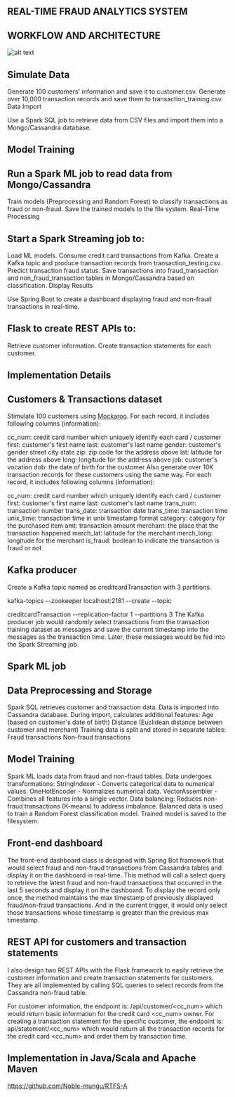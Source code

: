 ## REAL-TIME FRAUD ANALYTICS SYSTEM

## WORKFLOW AND ARCHITECTURE

![alt text](file:///C:/Users/HomePC/Downloads/Screenshot%202024-05-22%20190000.png)



## Simulate Data

Generate 100 customers' information and save it to customer.csv.
Generate over 10,000 transaction records and save them to transaction_training.csv.
Data Import

Use a Spark SQL job to retrieve data from CSV files and import them into a Mongo/Cassandra database.

## Model Training

## Run a Spark ML job to read data from Mongo/Cassandra
Train models (Preprocessing and Random Forest) to classify transactions as fraud or non-fraud.
Save the trained models to the file system.
Real-Time Processing

## Start a Spark Streaming job to:
Load ML models.
Consume credit card transactions from Kafka.
Create a Kafka topic and produce transaction records from transaction_testing.csv.
Predict transaction fraud status.
Save transactions into fraud_transaction and non_fraud_transaction tables in Mongo/Cassandra based on classification.
Display Results

Use Spring Boot to create a dashboard displaying fraud and non-fraud transactions in real-time.

## Flask to create REST APIs to:
Retrieve customer information.
Create transaction statements for each customer.

## Implementation Details
## Customers & Transactions dataset
Stimulate 100 customers using [Mockaroo](https://www.mockaroo.com/). For each record, it includes following columns (information):

cc_num: credit card number which uniquely identify each card / customer
first: customer's first name
last: customer's last name
gender: customer's gender
street
city
state
zip: zip code for the address above
lat: latitude for the address above
long: longitude for the address above
job: customer's vocation
dob: the date of birth for the customer
Also generate over 10K transaction records for these customers using the same way. For each record, it includes following columns (information):

cc_num: credit card number which uniquely identify each card / customer
first: customer's first name
last: customer's last name
trans_num: transaction number
trans_date: transaction date
trans_time: transaction time
unix_time: transaction time in unix timestamp format
category: category for the purchased item
amt: transaction amount
merchant: the place that the transaction happened
merch_lat: latitude for the merchant
merch_long: longitude for the merchant
is_fraud: boolean to indicate the transaction is fraud or not


## Kafka producer
Create a Kafka topic named as creditcardTransaction with 3 partitions.

kafka-topics --zookeeper localhost:2181 --create --topic 

creditcardTransaction  --replication-factor 1 --partitions 3
The Kafka producer job would randomly select transactions from the transaction training dataset as messages and save the current timestamp into the messages as the transaction time. Later, these messages would be fed into the Spark Streaming job.
## Spark ML job
## Data Preprocessing and Storage

Spark SQL retrieves customer and transaction data.
Data is imported into Cassandra database.
During import, calculates additional features:
Age (based on customer's date of birth)
Distance (Euclidean distance between customer and merchant)
Training data is split and stored in separate tables:
Fraud transactions
Non-fraud transactions

## Model Training

Spark ML loads data from fraud and non-fraud tables.
Data undergoes transformations:
StringIndexer - Converts categorical data to numerical values.
OneHotEncoder - Normalizes numerical data.
VectorAssembler - Combines all features into a single vector.
Data balancing: Reduces non-fraud transactions (K-means) to address imbalance.
Balanced data is used to train a Random Forest classification model.
Trained model is saved to the filesystem.





## Front-end dashboard
The front-end dashboard class is designed with Spring Bot framework that would select fraud and non-fraud transactions from Cassandra tables and display it on the dashboard in real-time. This method will call a select query to retrieve the latest fraud and non-fraud transactions that occurred in the last 5 seconds and display it on the dashboard. To display the record only once, the method maintains the max timestamp of previously displayed fraud/non-fraud transactions. And in the current trigger, it would only select those transactions whose timestamp is greater than the previous max timestamp.

## REST API for customers and transaction statements
I also design two REST APIs with the Flask framework to easily retrieve the customer information and create transaction statements for customers. They are all implemented by calling SQL queries to select records from the Cassandra non-fraud table.

For customer information, the endpoint is: /api/customer/<cc_num> which would return basic information for the credit card <cc_num> owner.
For creating a transaction statement for the specific customer, the endpoint is: api/statement/<cc_num> which would return all the transaction records for the credit card <cc_num> and order them by transaction time.


## Implementation in Java/Scala and Apache Maven
https://github.com/Noble-mungu/RTFS-A